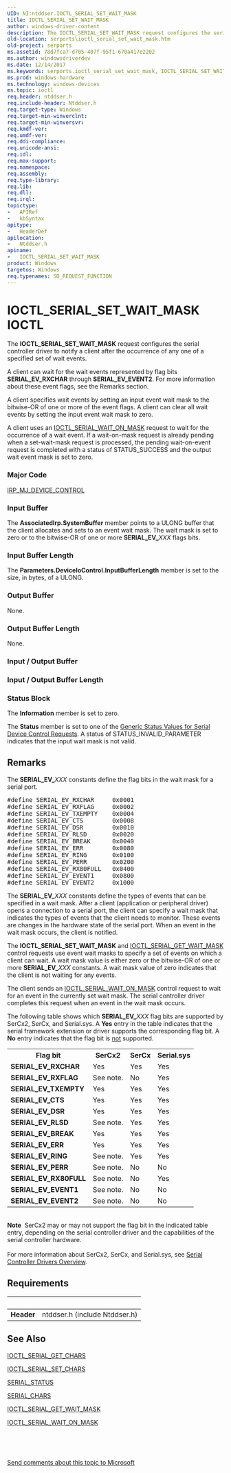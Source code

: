 ```yaml
---
UID: NI:ntddser.IOCTL_SERIAL_SET_WAIT_MASK
title: IOCTL_SERIAL_SET_WAIT_MASK
author: windows-driver-content
description: The IOCTL_SERIAL_SET_WAIT_MASK request configures the serial controller driver to notify a client after the occurrence of any one of a specified set of wait events.
old-location: serports\ioctl_serial_set_wait_mask.htm
old-project: serports
ms.assetid: 78d7fca7-d705-407f-95f1-670a417e2202
ms.author: windowsdriverdev
ms.date: 12/14/2017
ms.keywords: serports.ioctl_serial_set_wait_mask, IOCTL_SERIAL_SET_WAIT_MASK control code [Serial Ports], IOCTL_SERIAL_SET_WAIT_MASK, ntddser/IOCTL_SERIAL_SET_WAIT_MASK, serref_8aa3f08e-f48b-44b2-91aa-849890097cef.xml
ms.prod: windows-hardware
ms.technology: windows-devices
ms.topic: ioctl
req.header: ntddser.h
req.include-header: Ntddser.h
req.target-type: Windows
req.target-min-winverclnt: 
req.target-min-winversvr: 
req.kmdf-ver: 
req.umdf-ver: 
req.ddi-compliance: 
req.unicode-ansi: 
req.idl: 
req.max-support: 
req.namespace: 
req.assembly: 
req.type-library: 
req.lib: 
req.dll: 
req.irql: 
topictype:
-	APIRef
-	kbSyntax
apitype:
-	HeaderDef
apilocation:
-	Ntddser.h
apiname:
-	IOCTL_SERIAL_SET_WAIT_MASK
product: Windows
targetos: Windows
req.typenames: SD_REQUEST_FUNCTION
---
```


# IOCTL_SERIAL_SET_WAIT_MASK IOCTL
The <b>IOCTL_SERIAL_SET_WAIT_MASK</b> request configures the serial controller driver to notify a client after the occurrence of any one of a specified set of wait events.

A client can wait for the wait events represented by flag bits <b>SERIAL_EV_RXCHAR</b> through <b>SERIAL_EV_EVENT2</b>. For more information about these event flags, see the Remarks section.

A client specifies wait events by setting an input event wait mask to the bitwise-OR of one or more of the event flags. A client can clear all wait events by setting the input event wait mask to zero.

A client uses an <a href="..\ntddser\ni-ntddser-ioctl_serial_wait_on_mask.md">IOCTL_SERIAL_WAIT_ON_MASK</a> request to wait for the occurrence of a wait event. If a wait-on-mask request is already pending when a set-wait-mask request is processed, the pending wait-on-event request is completed with a status of STATUS_SUCCESS and the output wait event mask is set to zero.

### Major Code
[IRP_MJ_DEVICE_CONTROL](xref:"https://docs.microsoft.com/en-us/windows-hardware/drivers/kernel/irp-mj-device-control")

### Input Buffer
The <b>AssociatedIrp.SystemBuffer</b> member points to a ULONG buffer that the client allocates and sets to an event wait mask. The wait mask is set to zero or to the bitwise-OR of one or more <b>SERIAL_EV_</b><i>XXX</i> flags bits.

### Input Buffer Length
The <b>Parameters.DeviceIoControl.InputBufferLength</b> member is set to the size, in bytes, of a ULONG.

### Output Buffer
None.

### Output Buffer Length
None.

### Input / Output Buffer
<text></text>

### Input / Output Buffer Length
<text></text>

### Status Block
The <b>Information</b> member is set to zero.

The <b>Status</b> member is set to one of the <a href="https://docs.microsoft.com/en-us/windows-hardware/drivers/serports/serial-device-control-requests2">Generic Status Values for Serial Device Control Requests</a>. A status of STATUS_INVALID_PARAMETER indicates that the input wait mask is not valid.

## Remarks
The <b>SERIAL_EV_</b><i>XXX</i> constants define the flag bits in the wait mask for a serial port.
   


<pre class="syntax">#define SERIAL_EV_RXCHAR     0x0001
#define SERIAL_EV_RXFLAG     0x0002
#define SERIAL_EV_TXEMPTY    0x0004
#define SERIAL_EV_CTS        0x0008
#define SERIAL_EV_DSR        0x0010
#define SERIAL_EV_RLSD       0x0020
#define SERIAL_EV_BREAK      0x0040
#define SERIAL_EV_ERR        0x0080
#define SERIAL_EV_RING       0x0100
#define SERIAL_EV_PERR       0x0200
#define SERIAL_EV_RX80FULL   0x0400
#define SERIAL_EV_EVENT1     0x0800
#define SERIAL_EV_EVENT2     0x1000</pre>




The <b>SERIAL_EV_</b><i>XXX</i> constants define the types of events that can be specified in a wait mask. After a client (application or peripheral driver) opens a connection to a serial port, the client can specify a wait mask that indicates the types of events that the client needs to monitor. These events are changes in the hardware state of the serial port. When an event in the wait mask occurs, the client is notified.

The <b>IOCTL_SERIAL_SET_WAIT_MASK</b> and <a href="..\ntddser\ni-ntddser-ioctl_serial_get_wait_mask.md">IOCTL_SERIAL_GET_WAIT_MASK</a> control requests use event wait masks to specify a set of events on which a client can wait. A wait mask value is either zero or the bitwise-OR of one or more <b>SERIAL_EV_</b><i>XXX</i> constants. A wait mask value of zero indicates that the client is not waiting for any events.

The client sends an <a href="..\ntddser\ni-ntddser-ioctl_serial_wait_on_mask.md">IOCTL_SERIAL_WAIT_ON_MASK</a> control request to wait for an event in the currently set wait mask. The serial controller driver completes this request when an event in the wait mask occurs.

The following table shows which <b>SERIAL_EV_</b><i>XXX</i> flag bits are supported by SerCx2, SerCx, and Serial.sys. A <b>Yes</b> entry in the table indicates that the serial framework extension or driver supports the corresponding flag bit. A <b>No</b> entry indicates that the flag bit is <u>not</u> supported.
<table>
<tr>
<th>Flag bit</th>
<th>SerCx2</th>
<th>SerCx</th>
<th>Serial.sys</th>
</tr>
<tr>
<td><b>SERIAL_EV_RXCHAR</b></td>
<td>Yes</td>
<td>Yes</td>
<td>Yes</td>
</tr>
<tr>
<td><b>SERIAL_EV_RXFLAG</b></td>
<td>See note.</td>
<td>No</td>
<td>Yes</td>
</tr>
<tr>
<td><b>SERIAL_EV_TXEMPTY</b></td>
<td>Yes</td>
<td>Yes</td>
<td>Yes</td>
</tr>
<tr>
<td><b>SERIAL_EV_CTS</b></td>
<td>Yes</td>
<td>Yes</td>
<td>Yes</td>
</tr>
<tr>
<td><b>SERIAL_EV_DSR</b></td>
<td>Yes</td>
<td>Yes</td>
<td>Yes</td>
</tr>
<tr>
<td><b>SERIAL_EV_RLSD</b></td>
<td>See note.</td>
<td>Yes</td>
<td>Yes</td>
</tr>
<tr>
<td><b>SERIAL_EV_BREAK</b></td>
<td>Yes</td>
<td>Yes</td>
<td>Yes</td>
</tr>
<tr>
<td><b>SERIAL_EV_ERR</b></td>
<td>Yes</td>
<td>Yes</td>
<td>Yes</td>
</tr>
<tr>
<td><b>SERIAL_EV_RING</b></td>
<td>See note.</td>
<td>Yes</td>
<td>Yes</td>
</tr>
<tr>
<td><b>SERIAL_EV_PERR</b></td>
<td>See note.</td>
<td>No</td>
<td>No</td>
</tr>
<tr>
<td><b>SERIAL_EV_RX80FULL</b></td>
<td>See note.</td>
<td>No</td>
<td>Yes</td>
</tr>
<tr>
<td><b>SERIAL_EV_EVENT1</b></td>
<td>See note.</td>
<td>No</td>
<td>No</td>
</tr>
<tr>
<td><b>SERIAL_EV_EVENT2</b></td>
<td>See note.</td>
<td>No</td>
<td>No</td>
</tr>
</table> 
<div class="alert"><b>Note</b>  SerCx2 may or may not support the flag bit in the indicated table entry, depending on the serial controller driver and the capabilities of the serial controller hardware.</div><div> </div>For more information about SerCx2, SerCx, and Serial.sys, see <a href="https://msdn.microsoft.com/1EA0221E-0F68-429B-9DA5-4AE2D3394A09">Serial Controller Drivers Overview</a>.

## Requirements
| &nbsp; | &nbsp; |
| ---- |:---- |
| **Header** | ntddser.h (include Ntddser.h) |

## See Also

<a href="..\ntddser\ni-ntddser-ioctl_serial_get_chars.md">IOCTL_SERIAL_GET_CHARS</a>

<a href="..\ntddser\ni-ntddser-ioctl_serial_set_chars.md">IOCTL_SERIAL_SET_CHARS</a>

<a href="..\ntddser\ns-ntddser-_serial_status.md">SERIAL_STATUS</a>

<a href="..\ntddser\ns-ntddser-_serial_chars.md">SERIAL_CHARS</a>

<a href="..\ntddser\ni-ntddser-ioctl_serial_get_wait_mask.md">IOCTL_SERIAL_GET_WAIT_MASK</a>

<a href="..\ntddser\ni-ntddser-ioctl_serial_wait_on_mask.md">IOCTL_SERIAL_WAIT_ON_MASK</a>

 

 

<a href="mailto:wsddocfb@microsoft.com?subject=Documentation%20feedback [serports\serports]:%20IOCTL_SERIAL_SET_WAIT_MASK control code%20 RELEASE:%20(12/14/2017)&amp;body=%0A%0APRIVACY STATEMENT%0A%0AWe use your feedback to improve the documentation. We don't use your email address for any other purpose, and we'll remove your email address from our system after the issue that you're reporting is fixed. While we're working to fix this issue, we might send you an email message to ask for more info. Later, we might also send you an email message to let you know that we've addressed your feedback.%0A%0AFor more info about Microsoft's privacy policy, see http://privacy.microsoft.com/en-us/default.aspx." title="Send comments about this topic to Microsoft">Send comments about this topic to Microsoft</a>